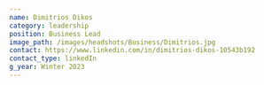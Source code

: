 ```yaml
---
name: Dimitrios Dikos
category: leadership
position: Business Lead
image_path: /images/headshots/Business/Dimitrios.jpg
contact: https://www.linkedin.com/in/dimitrios-dikos-10543b192
contact_type: linkedIn
g_year: Winter 2023
---
```

